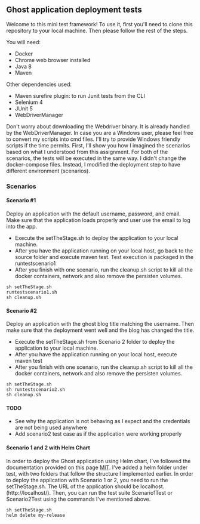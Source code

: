 ## Ghost application deployment tests

Welcome to this mini test framework! To use it, first you'll need to clone this repository to your local machine. Then please follow the rest of the steps.

You will need:
* Docker 
* Chrome web browser installed
* Java 8
* Maven

Other dependencies used:

* Maven surefire plugin: to run Junit tests from the CLI
* Selenium 4
* JUnit 5
* WebDriverManager

Don't worry about downloading the Webdriver binary. It is already handled by the WebDriverManager.
In case you are a Windows user, please feel free to convert my scripts into cmd files. I'll try to provide Windows friendly scripts if the time permits.
First, I'll show you how I imagined the scenarios based on what I understood from this assignment.
For both of the scenarios, the tests will be executed in the same way.
I didn't change the docker-compose files. Instead, I modified the deployment step to have different environment (scenarios).

### Scenarios

#### Scenario #1
Deploy an application with the default username, password, and email. Make sure that the application loads properly and user use the email to log into the app. 

* Execute the setTheStage.sh to deploy the application to your local machine.
* After you have the application running on your local host, go back to the source folder and execute maven test. Test execution is packaged in the runtestscenario1
* After you finish with one scenario, run the cleanup.sh script to kill all the docker containers, network and also remove the persisten volumes.

```
sh setTheStage.sh
runtestscenario1.sh
sh cleanup.sh
```


#### Scenario #2
Deploy an application with the ghost blog title matching the username. Then make sure that the deployment went well and the blog has changed the title.

* Execute the setTheStage.sh from Scenario 2 folder to deploy the application to your local machine.
* After you have the application running on your local host, execute maven test
* After you finish with one scenario, run the cleanup.sh script to kill all the docker containers, network and also remove the persisten volumes.

```
sh setTheStage.sh
sh runtestscenario2.sh
sh cleanup.sh
```

#### TODO
* See why the application is not behaving as I expect and the credentials are not being used anywhere
* Add scenario2 test case as if the application were working properly

#### Scenario 1 and 2 with Helm Chart

In order to deploy the Ghost application using Helm chart, I´ve followed the documentation provided on this page [MIT](https://github.com/bitnami/charts/tree/master/bitnami/ghost).
I've added a helm folder under test, with two folders that follow the structure I implemented earlier. 
In order to deploy the application with Scenario 1 or 2, you need to run the setTheStage.sh.
The URL of the application should be localhost. (http://localhost/).
Then, you can run the test suite Scenario1Test or Scenario2Test using the commands I've mentioned above.

```
sh setTheStage.sh
helm delete my-release
```